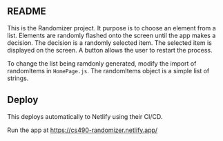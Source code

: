 ## README

This is the Randomizer project. It purpose is to choose an element from a list. Elements are randomly flashed onto the screen until the app makes a decision. The decision is a randomly selected item. The selected item is displayed on the screen. A button allows the user to restart the process.

To change the list being ramdonly generated, modify the import of randomItems in `HomePage.js`. The randomItems object is a simple list of strings.

## Deploy

This deploys automatically to Netlify using their CI/CD.

Run the app at https://cs490-randomizer.netlify.app/
